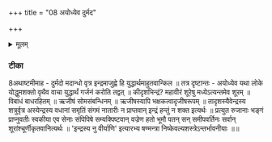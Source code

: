 +++
title = "08 अयोध्येव दुर्मद"

+++
<details><summary>मूलम्</summary>

अ॒यो॒ध्येव दु॒र्मद॒ आ हि जु॒ह्वे ।  
म॒हा॒वी॒रन्तु॑विबा॒धमृ॑जी॒षम् ॥14॥  
नाता॑रीरस्य॒ समृ॑तिव्ँव॒धाना᳚म् ।  
सꣳ रु॒जानाः᳚ पिपिष॒ इन्द्र॑शत्रुः ।  


</details>

### टीका
8अथाष्टमीमाह - दुर्मदो मदान्धो वृत्र इन्द्रमाजुह्वे हि युद्धार्थमाहुतवान्किल ॥ तत्र दृष्टान्तः - अयोध्येव यथा लोके योद्धुमशक्तो वृथैव वाचा युद्धार्थं गर्जनं करोति तद्वत् ॥ कीदृशभिन्द्रं? महावीरं शूरेषु मध्येऽत्यन्तमेव शूरम् ॥ विबाधं बाधरहितम् ॥ ऋजीषं सोमसंबन्धिनम् ॥ ऋजीषस्यापि भक्षकत्वादृजीषरूपम् ॥ तादृशस्यैवेन्द्रस्य शत्रुर्वृत्र अस्येन्द्रस्य वधानां समृतिं संगमं नातारीः न प्राप्तवान् इन्द्रं हन्तुं न शक्त इत्यर्थः ॥ प्रत्युत रुजानाः भङ्गं प्राप्नुवतीः स्वकीया एव सेनाः संपिपिषे सम्यक्पिष्टवान् वज्रेण हतो भूमौ पतन् सन् समीपवर्तिनः सर्वान् शूरांश्चूर्णीकृतवानित्यर्थः ॥ 'इन्द्रस्य नु वीर्याणि' इत्यारभ्य षण्मन्त्रा निष्केवल्यशस्त्रेऽन्तर्भावनीयाः ॥॥

